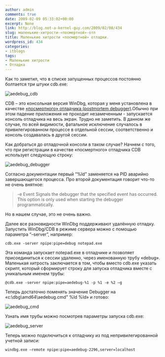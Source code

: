 ```yaml
---
author: admin
comments: true
date: 2009-02-09 05:33:02+00:00
excerpt: None
link: http://blog.not-a-kernel-guy.com/2009/02/08/434
slug: маленькие-хитрости-«посмертной»-отл
title: Маленькие хитрости «посмертной» отладки.
wordpress_id: 434
categories:
- itblogs
tags:
- Маленькие хитрости
- Отладка
---
```


Как то заметил, что в списке запущенных процессов постоянно болтается три штуки cdb.exe:



![aedebug_cdb](http://blog.not-a-kernel-guy.com/wp-content/uploads/2009/02/aedebug_cdb.png)



CDB – это консольная версия WinDbg, которая у меня установлена в качестве [«посмертного» отладчика (postmortem debugger)](http://msdn.microsoft.com/en-us/library/cc266343.aspx).Обычно при этом падение приложения не проходит незамеченным - запускается консоль отладчика на весь экран. Трудно не заметить. В данном же случае, по всей видимости, фатальное исключение случалось в привилегированном процессе в отдельной сессии, соответственно и консоль создавалась в другой сессии.

<!-- more -->Как добраться до отладочной консоли в таком случае? Начнем с того, что при регистрации в качестве «посмертного» отладчика CDB использует следующую строку:



![aedebug_debugger](http://blog.not-a-kernel-guy.com/wp-content/uploads/2009/02/aedebug_debugger.png)



Согласно документации первый “%ld” заменяется на PID аварийно завершающегося процесса. Про второй документация говорит что-то не очень внятное:



> -e Event 
> Signals the debugger that the specified event has occurred. This option is only used when starting the debugger programmatically. 



Но в нашем случае, это не очень важно.

Далее все разновидности WinDbg поддерживают удалённую отладку. Запустить WinDbg/CDB в режиме сервера можно с помощью параметра “–server”, например:



```no-highlight
cdb.exe -server npipe:pipe=debug notepad.exe
```



Эта команда запускает notepad.exe в отладчике и позволяет присоединиться к сессии удаленно, через именованную трубу «debug». Маленькая хитрость заключается в том, чтобы вместо cdb.exe указать скрипт, который сформирует строку для запуска отладчика вместе с уникальным именем трубы:



```no-highlight
@cdb.exe -server npipe:pipe=aedebug-%1 -p %1 -e %2 –g
```



Теперь достаточно поменять значение Debugger на «c:\dbg\amd64\aedebug.cmd" %ld %ld» и готово:



![aedebug_cmd](http://blog.not-a-kernel-guy.com/wp-content/uploads/2009/02/aedebug_cmd.png)



Узнать имя трубы можно посмотрев параметры запуска cdb.exe:



![aedebug_server](http://blog.not-a-kernel-guy.com/wp-content/uploads/2009/02/aedebug_server.png)



Теперь можно подключиться к отладчику из под непривилегированной учетной записи:



```no-highlight
windbg.exe –remote npipe:pipe=aedebug-2296,server=localhost
```



